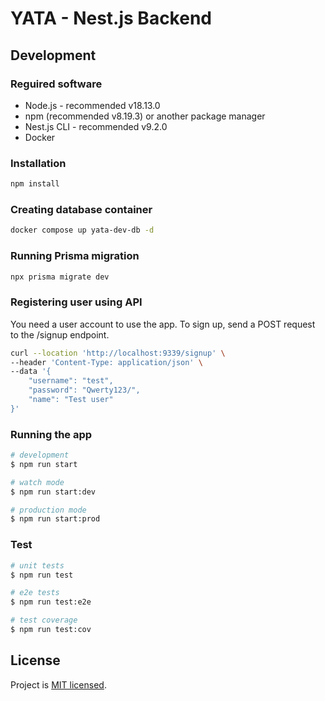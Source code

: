 # YATA - Nest.js Backend

## Development

### Reguired software

- Node.js - recommended v18.13.0
- npm (recommended v8.19.3) or another package manager
- Nest.js CLI - recommended v9.2.0
- Docker

### Installation

```bash
npm install
```

### Creating database container

```bash
docker compose up yata-dev-db -d
```

### Running Prisma migration

```bash
npx prisma migrate dev
```

### Registering user using API

You need a user account to use the app.
To sign up, send a POST request to the /signup endpoint.

```bash
curl --location 'http://localhost:9339/signup' \
--header 'Content-Type: application/json' \
--data '{
    "username": "test",
    "password": "Qwerty123/",
    "name": "Test user"
}'
```

### Running the app

```bash
# development
$ npm run start

# watch mode
$ npm run start:dev

# production mode
$ npm run start:prod
```

### Test

```bash
# unit tests
$ npm run test

# e2e tests
$ npm run test:e2e

# test coverage
$ npm run test:cov
```

## License

Project is [MIT licensed](LICENSE).
